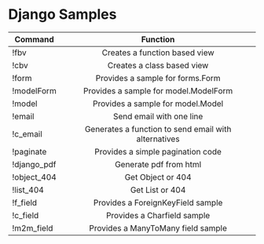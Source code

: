 # Django Samples

| Command     | Function           | 
| ------------- |:-------------:| 
| !fbv | Creates a function based view |
| !cbv | Creates a class based view |
| !form | Provides a sample for forms.Form |
| !modelForm | Provides a sample for model.ModelForm |
| !model | Provides a sample for model.Model |
| !email | Send email with one line |
| !c_email | Generates a function to send email with alternatives |
| !paginate | Provides a simple pagination code |
| !django_pdf | Generate pdf from html |
| !object_404 | Get Object or 404 |
| !list_404 | Get List or 404 |
| !f_field | Provides a ForeignKeyField sample |
| !c_field | Provides a Charfield sample |
| !m2m_field | Provides a ManyToMany field sample |


